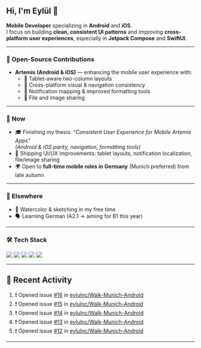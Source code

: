 ## Hi, I'm Eylül 👋

**Mobile Developer** specializing in **Android** and **iOS**.  
I focus on building **clean, consistent UI patterns** and improving **cross-platform user experiences**, especially in **Jetpack Compose** and **SwiftUI**.

---

### 💼 Open-Source Contributions
- **Artemis (Android & iOS)** — enhancing the mobile user experience with:
  - 📱 Tablet-aware two-column layouts  
  - 🎨 Cross-platform visual & navigation consistency  
  - 🔔 Notification mapping & improved formatting tools  
  - 📎 File and image sharing

---

### 🎯 Now
- 🎓 Finishing my thesis: *“Consistent User Experience for Mobile Artemis Apps”*  
  _(Android & iOS parity, navigation, formatting tools)_
- 🚀 Shipping UI/UX improvements: tablet layouts, notification localization, file/image sharing
- 🌍 Open to **full-time mobile roles in Germany** (Munich preferred) from late autumn

---

### 🌱 Elsewhere
- 🎨 Watercolor & sketching in my free time  
- 🗣 Learning German (A2.1 → aiming for B1 this year)

---

### 🛠 Tech Stack
<p>
  <img src="https://img.shields.io/badge/Kotlin-7F52FF?style=for-the-badge&logo=kotlin&logoColor=white" />
  <img src="https://img.shields.io/badge/Jetpack%20Compose-3DDC84?style=for-the-badge&logo=android&logoColor=white" />
  <img src="https://img.shields.io/badge/Swift-FA7343?style=for-the-badge&logo=swift&logoColor=white" />
  <img src="https://img.shields.io/badge/SwiftUI-1575F9?style=for-the-badge&logo=swift&logoColor=white" />
  <img src="https://img.shields.io/badge/Angular-DD0031?style=for-the-badge&logo=angular&logoColor=white" />
</p>

---

<!-- Optional GitHub Stats (commented out) -->
<!--
<p align="left">
  <img height="170" src="https://github-readme-stats.vercel.app/api?username=eylulnc&show_icons=true&theme=swift" />
</p>
-->

## 📌 Recent Activity
<!--START_SECTION:activity-->
1. ❗ Opened issue [#16](https://github.com/eylulnc/Walk-Munich-Android/issues/16) in [eylulnc/Walk-Munich-Android](https://github.com/eylulnc/Walk-Munich-Android)
2. ❗ Opened issue [#15](https://github.com/eylulnc/Walk-Munich-Android/issues/15) in [eylulnc/Walk-Munich-Android](https://github.com/eylulnc/Walk-Munich-Android)
3. ❗ Opened issue [#14](https://github.com/eylulnc/Walk-Munich-Android/issues/14) in [eylulnc/Walk-Munich-Android](https://github.com/eylulnc/Walk-Munich-Android)
4. ❗ Opened issue [#13](https://github.com/eylulnc/Walk-Munich-Android/issues/13) in [eylulnc/Walk-Munich-Android](https://github.com/eylulnc/Walk-Munich-Android)
5. ❗ Opened issue [#12](https://github.com/eylulnc/Walk-Munich-Android/issues/12) in [eylulnc/Walk-Munich-Android](https://github.com/eylulnc/Walk-Munich-Android)
<!--END_SECTION:activity-->

---

